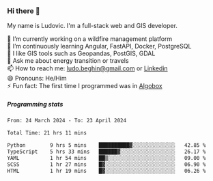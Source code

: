 ### Hi there 👋

My name is Ludovic. I'm a full-stack web and GIS developer.

 🔭 I’m currently working on a wildfire management platform<br/>
 🌱 I’m continuously learning Angular, FastAPI, Docker, PostgreSQL<br/>
 👯 I like GIS tools such as Geopandas, PostGIS, GDAL<br/>
 💬 Ask me about energy transition or travels<br/>
 📫 How to reach me: ludo.beghin@gmail.com or [Linkedin](https://www.linkedin.com/in/ludovic-beghin/)<br/>
 😄 Pronouns: He/Him<br/>
 ⚡ Fun fact: The first time I programmed was in [Algobox](https://fr.wikipedia.org/wiki/Algobox)<br/>

##### Programming stats
<!--START_SECTION:waka-->

```txt
From: 24 March 2024 - To: 23 April 2024

Total Time: 21 hrs 11 mins

Python        9 hrs 5 mins    ██████████▓░░░░░░░░░░░░░░   42.85 %
TypeScript    5 hrs 33 mins   ██████▓░░░░░░░░░░░░░░░░░░   26.17 %
YAML          1 hr 54 mins    ██▒░░░░░░░░░░░░░░░░░░░░░░   09.00 %
SCSS          1 hr 27 mins    █▓░░░░░░░░░░░░░░░░░░░░░░░   06.90 %
HTML          1 hr 19 mins    █▓░░░░░░░░░░░░░░░░░░░░░░░   06.26 %
```

<!--END_SECTION:waka-->
